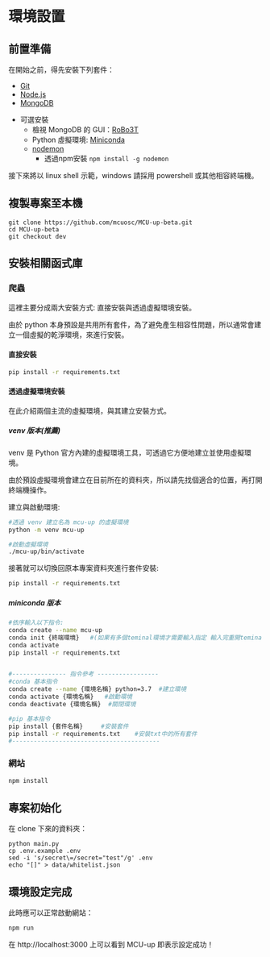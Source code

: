 # 環境設置

## 前置準備
在開始之前，得先安裝下列套件：
- [Git](https://git-scm.com)
- [Node.js](https://nodejs.org/)
- [MongoDB](https://www.mongodb.com)
* 可選安裝
  - 檢視 MongoDB 的 GUI：[RoBo3T](https://robomongo.org/)
  - Python 虛擬環境: [Miniconda](https://docs.conda.io/en/latest/miniconda.html)
  - [nodemon](https://www.npmjs.com/package/nodemon)
      - 透過npm安裝 `npm install -g nodemon`

接下來將以 linux shell 示範，windows 請採用 powershell 或其他相容終端機。

## 複製專案至本機
```shell=
git clone https://github.com/mcuosc/MCU-up-beta.git
cd MCU-up-beta
git checkout dev
```

## 安裝相關函式庫

### 爬蟲
這裡主要分成兩大安裝方式: 直接安裝與透過虛擬環境安裝。

由於 python 本身預設是共用所有套件，為了避免產生相容性問題，所以通常會建立一個虛擬的乾淨環境，來進行安裝。

#### 直接安裝
```sh
pip install -r requirements.txt
```

#### 透過虛擬環境安裝
在此介紹兩個主流的虛擬環境，與其建立安裝方式。

##### venv 版本(推薦)
venv 是 Python 官方內建的虛擬環境工具，可透過它方便地建立並使用虛擬環境。

由於預設虛擬環境會建立在目前所在的資料夾，所以請先找個適合的位置，再打開終端機操作。

建立與啟動環境:
```sh
#透過 venv 建立名為 mcu-up 的虛擬環境
python -m venv mcu-up

#啟動虛擬環境
./mcu-up/bin/activate
```

接著就可以切換回原本專案資料夾進行套件安裝:
```sh
pip install -r requirements.txt
```

##### miniconda 版本
```sh
#依序輸入以下指令:
conda create --name mcu-up
conda init {終端環境}   #(如果有多個teminal環境才需要輸入指定 輸入完重開teminal)
conda activate
pip install -r requirements.txt


#--------------- 指令參考 -----------------
#conda 基本指令
conda create --name {環境名稱} python=3.7  #建立環境
conda activate {環境名稱}   #啟動環境
conda deactivate {環境名稱}  #關閉環境

#pip 基本指令
pip install {套件名稱}     #安裝套件
pip install -r requirements.txt    #安裝txt中的所有套件
#-----------------------------------------
```

### 網站
```sh
npm install
```

## 專案初始化
在 clone 下來的資料夾：
```shell
python main.py
cp .env.example .env
sed -i 's/secret\=/secret="test"/g' .env
echo "[]" > data/whitelist.json
```

## 環境設定完成
此時應可以正常啟動網站：
```sh
npm run
```
在 http://localhost:3000 上可以看到 MCU-up 即表示設定成功！
